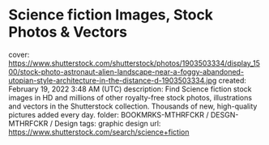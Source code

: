 # Science fiction Images, Stock Photos & Vectors

cover: https://www.shutterstock.com/shutterstock/photos/1903503334/display_1500/stock-photo-astronaut-alien-landscape-near-a-foggy-abandoned-utopian-style-architecture-in-the-distance-d-1903503334.jpg
created: February 19, 2022 3:48 AM (UTC)
description: Find Science fiction stock images in HD and millions of other royalty-free stock photos, illustrations and vectors in the Shutterstock collection.  Thousands of new, high-quality pictures added every day.
folder: BOOKMRKS-MTHRFCKR / DESGN-MTHRFCKR / Design
tags: graphic design
url: https://www.shutterstock.com/search/science+fiction